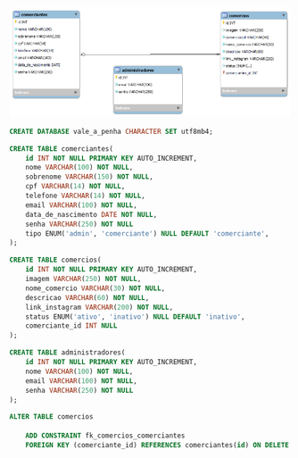 ![](modelo-logico.png)

<!--  Crie um banco   -->
```sql
CREATE DATABASE vale_a_penha CHARACTER SET utf8mb4;
```

<!-- Criar tabela COMERCIANTES  -->
```sql
CREATE TABLE comerciantes(
    id INT NOT NULL PRIMARY KEY AUTO_INCREMENT,
    nome VARCHAR(100) NOT NULL,
    sobrenome VARCHAR(150) NOT NULL,
    cpf VARCHAR(14) NOT NULL,
    telefone VARCHAR(14) NOT NULL,
    email VARCHAR(100) NOT NULL,
    data_de_nascimento DATE NOT NULL,    
    senha VARCHAR(250) NOT NULL  
    tipo ENUM('admin', 'comerciante') NULL DEFAULT 'comerciante', 
); 
```

<!-- Criar tabela COMERCIOS  -->
```sql
CREATE TABLE comercios(
    id INT NOT NULL PRIMARY KEY AUTO_INCREMENT,
    imagem VARCHAR(250) NOT NULL,
    nome_comercio VARCHAR(30) NOT NULL,
    descricao VARCHAR(60) NOT NULL,
    link_instagram VARCHAR(200) NOT NULL,
    status ENUM('ativo', 'inativo') NULL DEFAULT 'inativo',
    comerciante_id INT NULL       
); 
```

<!-- Criar tabela ADMINISTRADORES  -->
```sql
CREATE TABLE administradores(
    id INT NOT NULL PRIMARY KEY AUTO_INCREMENT,
    nome VARCHAR(100) NOT NULL,
    email VARCHAR(100) NOT NULL,
    senha VARCHAR(250) NOT NULL           
); 
```

<!--Criando a chave-estrangeira Confirmar se está correto com a opção on Delete Cascade-->
```sql
ALTER TABLE comercios
    
    ADD CONSTRAINT fk_comercios_comerciantes
    FOREIGN KEY (comerciante_id) REFERENCES comerciantes(id) ON DELETE CASCADE;
```

<!-- 	ON DELETE CASCADE – Uma operação de exclusão em uma tabela referenciada se propaga (cascade = em cascata) para as chaves estrangeiras correspondentes. Ou seja, ao excluir um registro em uma tabela, um registro relacionado em outra tabela é automaticamente excluído. Por exemplo, se uma editora de uma tabela de editoras for excluída, os livros da tabela de livros relacionados com esta editora também serão excluídos automaticamente. -->


<!-- ```sql
ALTER TABLE comercios
    
    ADD CONSTRAINT fk_comercios_comerciantes
    FOREIGN KEY (comerciante_id) REFERENCES comerciantes(id);

``` -->